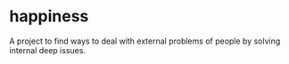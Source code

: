 # happiness
A project to find ways to deal with external problems of people by solving internal deep issues.
